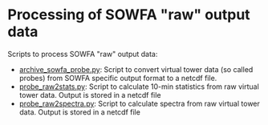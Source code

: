 # Processing of SOWFA "raw" output data
Scripts to process SOWFA "raw" output data:
- [archive_sowfa_probe.py](archive_sowfa_probe.py): Script to convert virtual tower data (so called probes) from SOWFA specific output format to a netcdf file.
- [probe_raw2stats.py](probe_raw2stats.py): Script to calculate 10-min statistics from raw virtual tower data. Output is stored in a netcdf file
- [probe_raw2spectra.py](probe_raw2spectra.py): Script to calculate spectra from raw virtual tower data. Output is stored in a netcdf file
